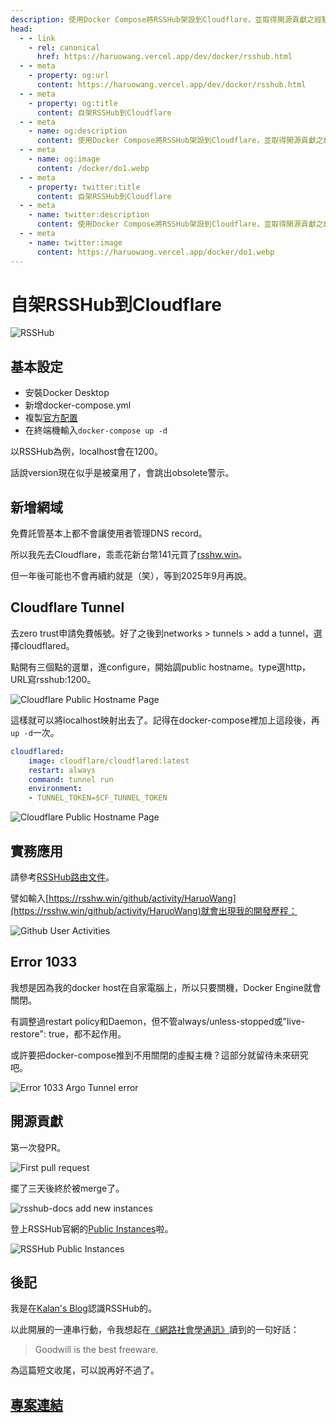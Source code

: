 ```yaml
---
description: 使用Docker Compose將RSSHub架設到Cloudflare，並取得開源貢獻之經驗分享
head:
  - - link
    - rel: canonical
      href: https://haruowang.vercel.app/dev/docker/rsshub.html
  - - meta
    - property: og:url
      content: https://haruowang.vercel.app/dev/docker/rsshub.html
  - - meta
    - property: og:title
      content: 自架RSSHub到Cloudflare
  - - meta
    - name: og:description
      content: 使用Docker Compose將RSSHub架設到Cloudflare，並取得開源貢獻之經驗分享
  - - meta
    - name: og:image
      content: /docker/do1.webp
  - - meta
    - property: twitter:title
      content: 自架RSSHub到Cloudflare
  - - meta
    - name: twitter:description
      content: 使用Docker Compose將RSSHub架設到Cloudflare，並取得開源貢獻之經驗分享
  - - meta
    - name: twitter:image
      content: https://haruowang.vercel.app/docker/do1.webp
---
```


# 自架RSSHub到Cloudflare

<p><Badge type="info" text="🌿 Budding" /></P>

![RSSHub](/docker/do1.webp)

## 基本設定

- 安裝Docker Desktop
- 新增docker-compose.yml
- 複製[官方配置](https://github.com/DIYgod/RSSHub/blob/master/docker-compose.yml)
- 在終端機輸入`docker-compose up -d`

以RSSHub為例，localhost會在1200。

話說version現在似乎是被棄用了，會跳出obsolete警示。

## 新增網域

免費託管基本上都不會讓使用者管理DNS record。

所以我先去Cloudflare，乖乖花新台幣141元買了[rsshw.win](https://rsshw.win/)。

但一年後可能也不會再續約就是（笑），等到2025年9月再說。

## Cloudflare Tunnel

去zero trust申請免費帳號。好了之後到networks > tunnels > add a tunnel，選擇cloudflared。

點開有三個點的選單，進configure，開始調public hostname。type選http，URL寫rsshub:1200。

![Cloudflare Public Hostname Page](/docker/do2.webp)

這樣就可以將localhost映射出去了。記得在docker-compose裡加上這段後，再`up -d`一次。

```yml
cloudflared:
    image: cloudflare/cloudflared:latest
    restart: always
    command: tunnel run
    environment:
    - TUNNEL_TOKEN=$CF_TUNNEL_TOKEN
```

![Cloudflare Public Hostname Page](/docker/do3.webp)

## 實務應用

請參考[RSSHub路由文件](https://docs.rsshub.app/routes/popular)。

譬如輸入[https://rsshw.win/github/activity/HaruoWang](https://rsshw.win/github/activity/HaruoWang)就會出現我的開發歷程：

![Github User Activities ](/docker/do4.webp)

## Error 1033

我想是因為我的docker host在自家電腦上，所以只要關機，Docker Engine就會關閉。

有調整過restart policy和Daemon，但不管always/unless-stopped或"live-restore": true，都不起作用。

或許要把docker-compose推到不用關閉的虛擬主機？這部分就留待未來研究吧。

![Error 1033 Argo Tunnel error](/docker/do5.webp)

## 開源貢獻

第一次發PR。

![First pull request](/docker/do6.webp)

擺了三天後終於被merge了。

![rsshub-docs add new instances](/docker/do7.webp)

登上RSSHub官網的[Public Instances](https://docs.rsshub.app/guide/instances)啦。

![RSSHub Public Instances](/docker/do8.webp)

## 後記

我是在[Kalan's Blog](https://blog.kalan.dev/posts/rss-revival-and-attention)認識RSSHub的。

以此開展的一連串行動，令我想起在[《網路社會學通訊》](https://www.nhu.edu.tw/~society/e-j/81/81-07.htm)讀到的一句好話：

> Goodwill is the best freeware.

為這篇短文收尾，可以說再好不過了。

## [專案連結](https://github.com/HaruoWang/rsshw)